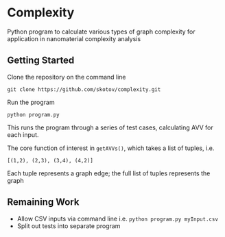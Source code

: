 # Complexity
Python program to calculate various types of graph complexity for application in nanomaterial complexity analysis

## Getting Started
Clone the repository on the command line
```
git clone https://github.com/skotov/complexity.git
```

Run the program
```
python program.py
```

This runs the program through a series of test cases, calculating AVV for each input.

The core function of interest in `getAVVs()`, which takes a list of tuples, i.e.
```
[(1,2), (2,3), (3,4), (4,2)]
```
Each tuple represents a graph edge; the full list of tuples represents the graph

## Remaining Work
- Allow CSV inputs via command line i.e. `python program.py myInput.csv`
- Split out tests into separate program